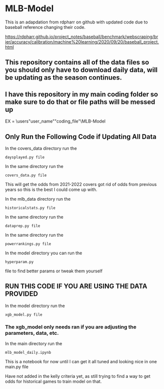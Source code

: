 # MLB-Model

This is an adapdation from rdpharr on github with updated code due to baseball reference changing their code.

https://rdpharr.github.io/project_notes/baseball/benchmark/webscraping/brier/accuracy/calibration/machine%20learning/2020/09/20/baseball_project.html

## This repository contains all of the data files so you should only have to download daily data, will be updating as the season continues.

## I have this repository in my main coding folder so make sure to do that or file paths will be messed up
EX = \users\"user_name"\"coding_file"\MLB-Model

## Only Run the Following Code if Updating All Data

In the covers_data directory run the 
```
daysplayed.py file
```
In the same directory run the 
```
covers_data.py file
```
This will get the odds from 2021-2022 
covers got rid of odds from previous years so this is the best I could come up with.

In the mlb_data directory run the 
```
historicalstats.py file
```
In the same directory run the 
```
dataprep.py file 
```
In the same directory run the 
```
powerrankings.py file
```
In the model directory you can run the 
```
hyperparam.py 
```
file to find better params or tweak them yourself


## RUN THIS CODE IF YOU ARE USING THE DATA PROVIDED

In the model directory run the 
```
xgb_model.py file 
```
### The xgb_model only needs ran if you are adjusting the parameters, data, etc.

In the main directory run the 
```
mlb_model_daily.ipynb
```
This is a notebook for now until I can get it all tuned and looking nice in one main.py file

Have not added in the kelly criteria yet, as still trying to find a way to get odds for historical games to train model on that.



